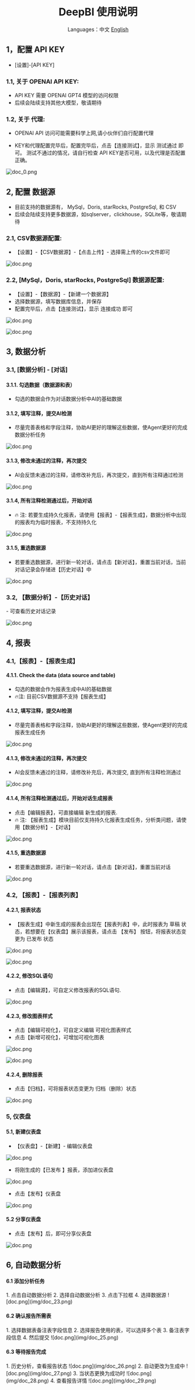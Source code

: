 <h1 align="center">DeepBI 使用说明</h1>

<div align="center">

</div>

<div align="center">

Languages：中文  [English](../en/user_manual_en.md)

</div>


<h2 align="left">1，配置 API KEY</h2>

- [设置]-[API KEY]

### 1.1, 关于 OPENAI API KEY:

- API KEY 需要 OPENAI GPT4 模型的访问权限
- 后续会陆续支持其他大模型，敬请期待

### 1.2, 关于 代理:

- OPENAI API 访问可能需要科学上网,请小伙伴们自行配置代理

- KEY和代理配置完毕后，配置完毕后，点击【连接测试】，显示 测试通过 即可。
测试不通过的情况，请自行检查 API KEY是否可用，以及代理是否配置正确。

![doc_0.png](img/doc_0.png)

<h2 align="left">2, 配置 数据源</h2>

- 目前支持的数据源有， MySql，Doris, starRocks, PostgreSql, 和 CSV
- 后续会陆续支持更多数据源，如sqlserver，clickhouse，SQLite等，敬请期待

### 2.1, CSV数据源配置:

- 【设置】-【CSV数据源】-【点击上传】- 选择需上传的csv文件即可

![doc.png](img/doc_1.png)

### 2.2, [MySql，Doris, starRocks, PostgreSql] 数据源配置:

- 【设置】-【数据源】-【新建一个数据源】
- 选择数据源，填写数据库信息，并保存
- 配置完毕后，点击【连接测试】，显示 连接成功 即可

![doc.png](img/doc_2.png)

![doc.png](img/doc_3.png)

<h2 align="left">3, 数据分析</h2>

<h3 align="left">3.1, [数据分析] - [对话]</h3>

#### 3.1.1. 勾选数据（数据源和表）

- 勾选的数据会作为对话数据分析中AI的基础数据

#### 3.1.2, 填写注释，提交AI检测

- 尽量完善表格和字段注释，协助AI更好的理解这些数据，使Agent更好的完成数据分析任务

![doc.png](img/doc_4.png)

#### 3.1.3, 修改未通过的注释，再次提交

- AI会反馈未通过的注释，请修改补充后，再次提交，直到所有注释通过检测

![doc.png](img/doc_5.png)

#### 3.1.4, 所有注释检测通过后，开始对话

- 🔥 注: 若要生成持久化报表，请使用【报表】-【报表生成】，数据分析中出现的报表均为临时报表，不支持持久化

![doc.png](img/doc_6.png)

#### 3.1.5, 重选数据源

- 若要重选数据源，进行新一轮对话，请点击【新对话】，重置当前对话，当前对话记录会存储进【历史对话】中

![doc.png](img/doc_7.png)

<h3 align="left">3.2, 【数据分析】-【历史对话】</h3>
- 可查看历史对话记录

![doc.png](img/doc_8.png)

<h2 align="left">4, 报表 </h2>

<h3 align="left">4.1,【报表】-【报表生成】</h3>

#### 4.1.1. Check the data (data source and table)

- 勾选的数据会作为报表生成中AI的基础数据
- 🔥注: 目前CSV数据源不支持【报表生成】

#### 4.1.2, 填写注释，提交AI检测

- 尽量完善表格和字段注释，协助AI更好的理解这些数据，使Agent更好的完成报表生成任务

![doc.png](img/doc_9.png)

#### 4.1.3, 修改未通过的注释，再次提交

- AI会反馈未通过的注释，请修改补充后，再次提交, 直到所有注释检测通过

![doc.png](img/doc_10.png)

#### 4.1.4, 所有注释检测通过后，开始对话生成报表

- 点击【编辑报表】，可直接编辑 新生成的报表.
- 🔥 注: 【报表生成】模块目前仅支持持久化报表生成任务，分析类问题，请使用【数据分析】-【对话】

![doc.png](img/doc_11.png)

#### 4.1.5, 重选数据源

- 若要重选数据源，进行新一轮对话，请点击【新对话】，重置当前对话

![doc.png](img/doc_12.png)

<h3 align="left">4.2, 【报表】-【报表列表】</h3>

#### 4.2.1, 报表状态

- 【报表生成】中新生成的报表会出现在【报表列表】中，此时报表为 草稿 状态，若想要在【仪表盘】展示该报表，请点击 【发布】 按钮，将报表状态变更为 已发布 状态

![doc.png](img/doc_13.png)

![doc.png](img/doc_14.png)

#### 4.2.2, 修改SQL语句

- 点击【编辑源】，可自定义修改报表的SQL语句.

![doc.png](img/doc_15.png)

#### 4.2.3, 修改图表样式

- 点击【编辑可视化】，可自定义编辑 可视化图表样式
- 点击【新增可视化】，可增加可视化图表

![doc.png](img/doc_16.png)

![doc.png](img/doc_17.png)

#### 4.2.4, 删除报表

- 点击【归档】，可将报表状态变更为 归档（删除）状态

![doc.png](img/doc_18.png)

<h3 align="left">5, 仪表盘</h3>

<h4 align="left">5.1, 新建仪表盘</h4>

- 【仪表盘】-【新建】- 编辑仪表盘

![doc.png](img/doc_19.png)

- 将刚生成的【已发布 】报表，添加进仪表盘

![doc.png](img/doc_20.png)

- 点击【发布】仪表盘

![doc.png](img/doc_21.png)

<h4 align="left">5.2 分享仪表盘 </h4>

- 点击【发布】后，即可分享仪表盘

![doc.png](img/doc_22.png)


<h2 align="left">6, 自动数据分析 </h2>

<h4 align="left">6.1 添加分析任务 </h4>
1. 点击自动数据分析
2. 选择自动数据分析
3. 点击下拉框
4. 选择数据源
![doc.png](img/doc_23.png)

<h4 align="left">6.2 确认报告所需表  </h4>
1. 选择数据表备注表字段信息
2. 选择报告使用的表，可以选择多个表
3. 备注表字段信息
4. 然后提交
![doc.png](img/doc_25.png)

<h4 align="left">6.3 等待报告完成  </h4>
1. 历史分析，查看报告状态
![doc.png](img/doc_26.png)
2. 自动更改为生成中
![doc.png](img/doc_27.png)
3. 当状态更换为成功时
![doc.png](img/doc_28.png)
4. 查看报告详情
![doc.png](img/doc_29.png)
